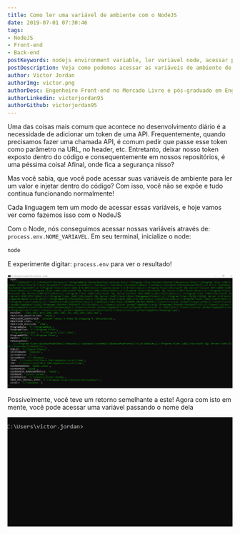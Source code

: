```yaml
---
title: Como ler uma variável de ambiente com o NodeJS
date: 2019-07-01 07:30:46
tags:
- NodeJS
- Front-end
- Back-end
postKeywords: nodejs environment variable, ler variavel node, acessar path node, node variavel ambiente, armazenar token node, expor token node
postDescription: Veja como podemos acessar as variáveis de ambiente de nosso computador através do NodeJS, sem complicações!
author: Victor Jordan
authorImg: victor.png
authorDesc: Engenheiro Front-end no Mercado Livre e pós-graduado em Engenharia de Software pela PUC-MG e formado em Banco de Dados pela Fatec, apaixonado por usabilidade, performance e UX!
authorLinkedin: victorjordan95
authorGithub: victorjordan95
---
```


Uma das coisas mais comum que acontece no desenvolvimento diário é a necessidade de adicionar um token de uma API.
Frequentemente, quando precisamos fazer uma chamada API, é comum pedir que passe esse token como parâmetro na URL, no header, etc.
Entretanto, deixar nosso token exposto dentro do código e consequentemente em nossos repositórios, é uma péssima coisa!
Afinal, onde fica a segurança nisso?

Mas você sabia, que você pode acessar suas variáveis de ambiente para ler um valor e injetar dentro do código?
Com isso, você não se expõe e tudo continua funcionando normalmente!

Cada linguagem tem um modo de acessar essas variáveis, e hoje vamos ver como fazemos isso com o NodeJS

<!-- more -->

Com o Node, nós conseguimos acessar nossas variáveis através de: `process.env.NOME_VARIAVEL`.
Em seu terminal, inicialize o node:

```javascript
node
```

E experimente digitar: `process.env` para ver o resultado!

![Executando process.env no terminal Node](/posts/environments-nodejs.png)

Possivelmente, você teve um retorno semelhante a este!
Agora com isto em mente, você pode acessar uma variável passando o nome dela

![Lendo uma variável de ambiente com o Node](/posts/lendo-variavel-ambiente-node.gif)


